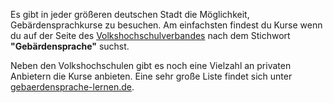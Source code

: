 Es gibt in jeder größeren deutschen Stadt die Möglichkeit,
Gebärdensprachkurse zu besuchen. Am einfachsten findest
du Kurse wenn du auf der Seite des [Volkshochschulverbandes](https://www.volkshochschule.de/#kursfinder)
nach dem Stichwort **"Gebärdensprache"** suchst.

Neben den Volkshochschulen gibt es noch eine Vielzahl an privaten Anbietern
die Kurse anbieten. Eine sehr große Liste findet sich unter [gebaerdensprache-lernen.de](http://www.gebaerdensprache-lernen.de/eine-seite/).

